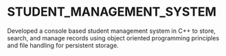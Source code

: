 # STUDENT_MANAGEMENT_SYSTEM
Developed a console based student management system in C++ to store, search, and manage records using object oriented programming principles and file handling for persistent storage.
